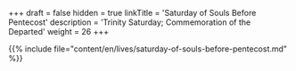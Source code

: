 +++
draft = false
hidden = true
linkTitle = 'Saturday of Souls Before Pentecost'
description = 'Trinity Saturday; Commemoration of the Departed'
weight = 26
+++

{{% include file="content/en/lives/saturday-of-souls-before-pentecost.md" %}}
